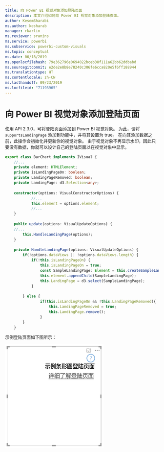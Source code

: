 ```yaml
---
title: 向 Power BI 视觉对象添加登陆页面
description: 本文介绍如何向 Power BI 视觉对象添加登陆页面。
author: KesemSharabi
ms.author: kesharab
manager: rkarlin
ms.reviewer: sranins
ms.service: powerbi
ms.subservice: powerbi-custom-visuals
ms.topic: conceptual
ms.date: 06/18/2019
ms.openlocfilehash: 79e362796e0694022bceb38f111a62bb62ddbabd
ms.sourcegitcommit: e2de2e8b8e78240c306fe6cca820e5f6ff188944
ms.translationtype: HT
ms.contentlocale: zh-CN
ms.lasthandoff: 09/23/2019
ms.locfileid: "71193965"
---
```

# <a name="add-a-landing-page-to-your-power-bi-visuals"></a>向 Power BI 视觉对象添加登陆页面

使用 API 2.3.0，可将登陆页面添加到 Power BI 视觉对象。 为此，请将 `supportsLandingPage` 添加到功能中，并将其设置为 true。 在向其添加数据之前，此操作会初始化并更新你的视觉对象。 由于视觉对象不再显示水印，因此只要没有数据，你就可以设计自己的登陆页面以在视觉对象中显示。

```typescript
export class BarChart implements IVisual {
    //...
    private element: HTMLElement;
    private isLandingPageOn: boolean;
    private LandingPageRemoved: boolean;
    private LandingPage: d3.Selection<any>;

    constructor(options: VisualConstructorOptions) {
            //...
            this.element = options.element;
            //...
    }

    public update(options: VisualUpdateOptions) {
    //...
        this.HandleLandingPage(options);
    }

    private HandleLandingPage(options: VisualUpdateOptions) {
        if(!options.dataViews || !options.dataViews.length) {
            if(!this.isLandingPageOn) {
                this.isLandingPageOn = true;
                const SampleLandingPage: Element = this.createSampleLandingPage(); //create a landing page
                this.element.appendChild(SampleLandingPage);
                this.LandingPage = d3.select(SampleLandingPage);
            }

        } else {
                if(this.isLandingPageOn && !this.LandingPageRemoved){
                    this.LandingPageRemoved = true;
                    this.LandingPage.remove();
                }
        }
    }
```

示例登陆页面如下图所示：

![登录页面屏幕截图](./media/landing-page.png)
